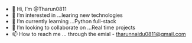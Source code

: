 - 👋 Hi, I’m @Tharun0811
- 👀 I’m interested in ...learing new technologies 
- 🌱 I’m currently learning ...Python full-stack
- 💞️ I’m looking to collaborate on ...Real time projects
- 📫 How to reach me ... through the emial - tharunnaidu0811@gmail.com

<!---
Tharun0811/Tharun0811 is a ✨ special ✨ repository because its `README.md` (this file) appears on your GitHub profile.
You can click the Preview link to take a look at your changes.
--->
